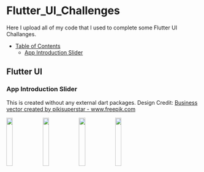 # Flutter_UI_Challenges
Here I upload all of my code that I used to complete some Flutter UI Challanges. 

- [Table of Contents](#heading)
  * [App Introduction Slider](#sub-heading)
    


<!-- toc -->

## Flutter UI

### App Introduction Slider
This is created without any external dart packages.
Design Credit: <a href='https://www.freepik.com/vectors/business'>Business vector created by pikisuperstar - www.freepik.com</a>

<img src="https://user-images.githubusercontent.com/57573642/117106189-4130f700-ada1-11eb-9286-095662bbac2d.gif" width="18%"></img> <img src="https://user-images.githubusercontent.com/57573642/117106207-48f09b80-ada1-11eb-89ed-c84da04cedb6.jpg" width="18%"></img> <img src="https://user-images.githubusercontent.com/57573642/117106209-49893200-ada1-11eb-88d8-fa460029bde1.jpg" width="18%"></img> <img src="https://user-images.githubusercontent.com/57573642/117106211-4a21c880-ada1-11eb-9a32-08c0849ae754.jpg" width="18%"></img> 




